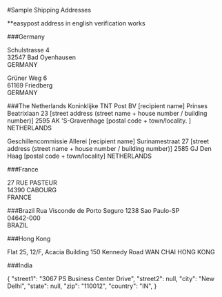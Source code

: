 #Sample Shipping Addresses

**easypost address in english verification works


###Germany
     
Schulstrasse 4           
32547 Bad Oyenhausen     
GERMANY    


Grüner Weg 6             
61169 Friedberg          
GERMANY
   
   
###The Netherlands
Koninklijke TNT Post BV   [recipient name]
Prinses Beatrixlaan 23    [street address (street name + house number / building number)]
2595 AK  'S-Gravenhage    [postal code + town/locality. ]
NETHERLANDS    
   
   
Geschillencommissie Allerei          [recipient name]
Surinamestraat 27                    [street address (street name + house number / building number)]
2585 GJ  Den Haag                    [postal code + town/locality]
NETHERLANDS   
   

###France
            
27 RUE PASTEUR        
14390 CABOURG         
FRANCE


###Brazil
Rua Visconde de Porto Seguro 1238
Sao Paulo-SP                  
04642-000                     
BRAZIL   


###Hong Kong

Flat 25, 12/F, Acacia Building
150 Kennedy Road
WAN CHAI
HONG KONG   


###India

{
  "street1": "3067 PS Business Center Drive",
  "street2": null,
  "city": "New Delhi",
  "state": null,
  "zip": "110012",
  "country": "IN",
}











